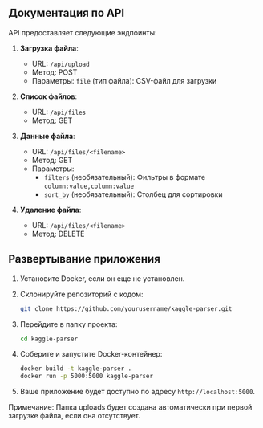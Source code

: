 
## Документация по API

API предоставляет следующие эндпоинты:

1. **Загрузка файла**:
   - URL: `/api/upload`
   - Метод: POST
   - Параметры: `file` (тип файла): CSV-файл для загрузки

2. **Список файлов**:
   - URL: `/api/files`
   - Метод: GET

3. **Данные файла**:
   - URL: `/api/files/<filename>`
   - Метод: GET
   - Параметры:
     - `filters` (необязательный): Фильтры в формате `column:value,column:value`
     - `sort_by` (необязательный): Столбец для сортировки

4. **Удаление файла**:
   - URL: `/api/files/<filename>`
   - Метод: DELETE

## Развертывание приложения

1. Установите Docker, если он еще не установлен.

2. Склонируйте репозиторий с кодом:

   ```bash
   git clone https://github.com/yourusername/kaggle-parser.git
   ```

3. Перейдите в папку проекта:

   ```bash
   cd kaggle-parser
   ```

4. Соберите и запустите Docker-контейнер:

   ```bash
   docker build -t kaggle-parser .
   docker run -p 5000:5000 kaggle-parser
   ```

5. Ваше приложение будет доступно по адресу `http://localhost:5000`.

Примечание: Папка uploads будет создана автоматически при первой загрузке файла, если она отсутствует.


